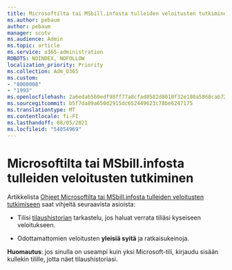 ```yaml
---
title: Microsoftilta tai MSbill.infosta tulleiden veloitusten tutkiminen
ms.author: pebaum
author: pebaum
manager: scotv
ms.audience: Admin
ms.topic: article
ms.service: o365-administration
ROBOTS: NOINDEX, NOFOLLOW
localization_priority: Priority
ms.collection: Adm_O365
ms.custom:
- "8000008"
- "1993"
ms.openlocfilehash: 2a6edab560edf98ff77a8cfad8582d8010f32e180a5868cab720aae6751f0c14
ms.sourcegitcommit: b5f7da89a650d2915dc652449623c78be6247175
ms.translationtype: MT
ms.contentlocale: fi-FI
ms.lasthandoff: 08/05/2021
ms.locfileid: "54054969"
---
```

# <a name="investigate-a-billing-charge-from-microsoft-or-msbill-dot-info"></a>Microsoftilta tai MSbill.infosta tulleiden veloitusten tutkiminen

Artikkelista [Ohjeet Microsoftilta tai MSbill.infosta tulleiden veloitusten tutkimiseen](https://support.microsoft.com/help/10623/microsoft-account-investigate-billing-charge) saat vihjeitä seuraavista asioista: 

- Tilisi [tilaushistorian](https://account.microsoft.com/billing/orders/) tarkastelu, jos haluat verrata tiliäsi kyseiseen veloitukseen.

- Odottamattomien veloitusten **yleisiä syitä** ja ratkaisukeinoja.

**Huomautus**: jos sinulla on useampi kuin yksi Microsoft-tili, kirjaudu sisään kullekin tilille, jotta näet tilaushistoriasi.

